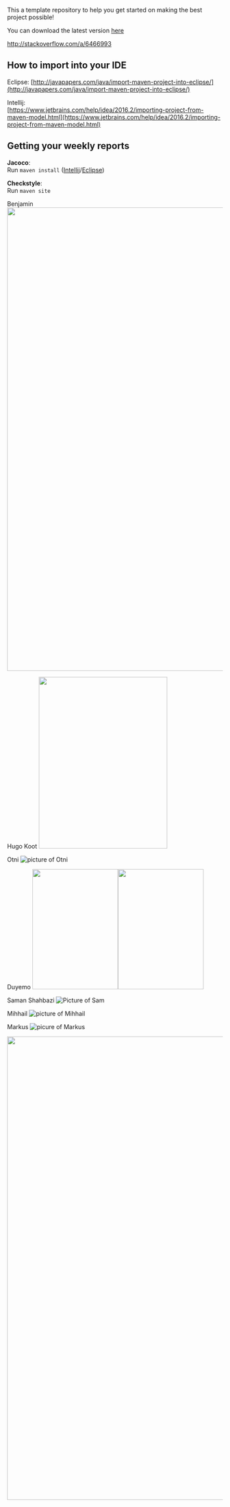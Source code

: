 This a template repository to help you get started on making the best project possible!

You can download the latest version [here](https://github.com/SERG-Delft/TI1216/releases)

http://stackoverflow.com/a/6466993

## How to import into your IDE

Eclipse:
[http://javapapers.com/java/import-maven-project-into-eclipse/](http://javapapers.com/java/import-maven-project-into-eclipse/)

Intellij:  
[https://www.jetbrains.com/help/idea/2016.2/importing-project-from-maven-model.html](https://www.jetbrains.com/help/idea/2016.2/importing-project-from-maven-model.html)

## Getting your weekly reports

**Jacoco**:  
Run `maven install` ([Intellij](https://www.jetbrains.com/help/idea/2016.3/getting-started-with-maven.html#execute_maven_goal)/[Eclipse](http://imgur.com/a/6q7pV))

**Checkstyle**:  
Run `maven site`

Benjamin <img src="https://i.imgur.com/udyAZdC.jpg" width="2220" height="1080">

Hugo Koot <img src="https://i.imgur.com/R2g981c.jpg" width="300" height="400">

Otni ![picture of Otni](https://i.imgur.com/dpqDW2r.png)

Duyemo <img src="https://i.imgur.com/5jUfmmG.jpg" width="200" height="280"><img src="https://i.imgur.com/rDIER3M.jpg" width="200" height ="280">

Saman Shahbazi ![Picture of Sam](https://i.imgur.com/kuTXbXK.jpg)

Mihhail ![picture of Mihhail](https://gitlab.ewi.tudelft.nl/uploads/-/system/user/avatar/1614/avatar.png?width=400)

Markus ![picure of Markus](https://www.upload.ee/image/9573307/Max_dokumendifoto18-06-2015-12-49-56-11132.jpg)

<img src="https://www.google.com/imgres?imgurl=https%3A%2F%2Fupload.wikimedia.org%2Fwikipedia%2Fcommons%2Fthumb%2Ff%2Ff0%2FVladimir_Putin_%25282018-05-14%2529.jpg%2F220px-Vladimir_Putin_%25282018-05-14%2529.jpg&imgrefurl=https%3A%2F%2Fen.wikipedia.org%2Fwiki%2FVladimir_Putin&docid=31fDIBOoZJpqRM&tbnid=Z8QaQaJbTqGQfM%3A&vet=10ahUKEwjL89-8_73gAhWELlAKHdbNB8MQMwhrKAAwAA..i&w=220&h=295&bih=706&biw=1536&q=Vladimir%20Putin&ved=0ahUKEwjL89-8_73gAhWELlAKHdbNB8MQMwhrKAAwAA&iact=mrc&uact=8" width="2220" height="1080">